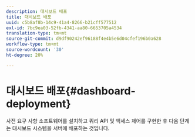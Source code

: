 ```yaml
---
description: 대시보드 배포
title: 대시보드 배포
uuid: c5b8af8b-14c9-41a4-8266-b21cff577512
exl-id: 7bc9ea03-52fb-4341-aa80-6653705a4534
translation-type: tm+mt
source-git-commit: d9df90242ef96188f4e4b5e6d04cfef196b0a628
workflow-type: tm+mt
source-wordcount: '30'
ht-degree: 20%

---
```


# 대시보드 배포{#dashboard-deployment}

사전 요구 사항 소프트웨어를 설치하고 쿼리 API 및 액세스 제어를 구현한 후 다음 단계는 대시보드 시스템을 서버에 배포하는 것입니다.
